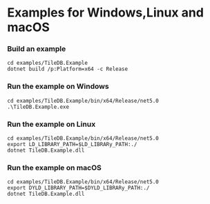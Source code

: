 # Examples for Windows,Linux and macOS
### Build an example
```
cd examples/TileDB.Example
dotnet build /p:Platform=x64 -c Release
```

### Run the example on Windows
```
cd examples/TileDB.Example/bin/x64/Release/net5.0
.\TileDB.Example.exe
```

### Run the example on Linux
```
cd examples/TileDB.Example/bin/x64/Release/net5.0
export LD_LIBRARY_PATH=$LD_LIBRARy_PATH:./
dotnet TileDB.Example.dll
```

### Run the example on macOS
```
cd examples/TileDB.Example/bin/x64/Release/net5.0
export DYLD_LIBRARY_PATH=$DYLD_LIBRARy_PATH:./
dotnet TileDB.Example.dll
```